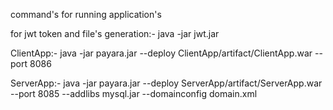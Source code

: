 command's for running application's

for jwt token and file's generation:- java -jar jwt.jar

ClientApp:- java -jar payara.jar --deploy ClientApp/artifact/ClientApp.war --port 8086

ServerApp:- java -jar payara.jar --deploy ServerApp/artifact/ServerApp.war --port 8085 --addlibs mysql.jar --domainconfig domain.xml
